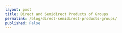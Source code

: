 ```yaml
---
layout: post
title: Direct and Semidirect Products of Groups
permalink: /blog/direct-semidirect-products-groups/
published: False
---
```

